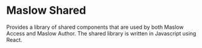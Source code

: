 # Maslow Shared

Provides a library of shared components that are used by both Maslow Access and
Maslow Author. The shared library is written in Javascript using React.
